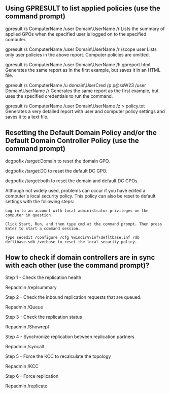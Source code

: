 Using GPRESULT to list applied policies (use the command prompt)
-----------

gpresult /s ComputerName /user Domain\UserName /r
Lists the summary of applied GPOs when the specified user is logged on to the specified computer.

gpresult /s ComputerName /user Domain\UserName /r /scope user
Lists only user policies in the above report. Computer policies are omitted.

gpresult /s ComputerName /user Domain\UserName /h gpreport.html
Generates the same report as in the first example, but saves it in an HTML file.

gpresult /s ComputerName /u domain\UserCred /p p@ssW23 /user Domain\UserName /r
Generates the same report as the first example, but uses the specified credentials to run the command.

gpresult /s ComputerName /user Domain\UserName /z > policy.txt
Generates a very detailed report with user and computer policy settings and saves it to a text file.


Resetting the Default Domain Policy and/or the Default Domain Controller Policy (use the command prompt)
---------

dcgpofix /target:Domain to reset the domain GPO.

dcgpofix /target:DC to reset the default DC GPO.

dcgpofix /target:both to reset the domain and default DC GPOs.


Although not widely used, problems can occur if you have edited a computer's local security policy. This policy can also be reset to default settings with the following steps:

    Log in to an account with local administrator privileges on the computer in question.

    Click Start, Run, and then type cmd at the command prompt. Then press Enter to start a command session.

    Type secedit /configure /cfg %windir%\inf\defltbase.inf /db defltbase.sdb /verbose to reset the local security policy.


How to check if domain controllers are in sync with each other (use the command prompt)?
----------

Step 1 - Check the replication health

Repadmin /replsummary

Step 2 - Check the inbound replication requests that are queued.

Repadmin /Queue

Step 3 - Check the replication status

Repadmin /Showrepl

Step 4 - Synchronize replication between replication partners

Repadmin /syncall

Step 5 - Force the KCC to recalculate the topology

Repadmin /KCC

Step 6 - Force replication

Repadmin /replicate
